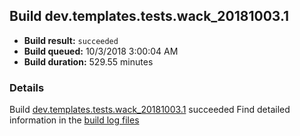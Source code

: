 ## Build dev.templates.tests.wack_20181003.1
- **Build result:** `succeeded`
- **Build queued:** 10/3/2018 3:00:04 AM
- **Build duration:** 529.55 minutes
### Details
Build [dev.templates.tests.wack_20181003.1](https://winappstudio.visualstudio.com/web/build.aspx?pcguid=a4ef43be-68ce-4195-a619-079b4d9834c2&builduri=vstfs%3a%2f%2f%2fBuild%2fBuild%2f26354) succeeded
Find detailed information in the [build log files](https://uwpctdiags.blob.core.windows.net/buildlogs/dev.templates.tests.wack_20181003.1_logs.zip)
